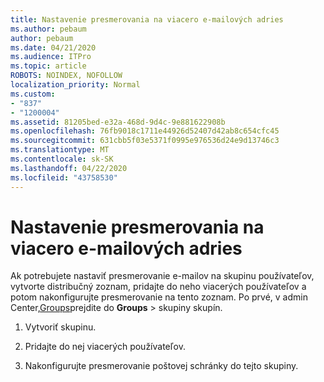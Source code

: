 ```yaml
---
title: Nastavenie presmerovania na viacero e-mailových adries
ms.author: pebaum
author: pebaum
ms.date: 04/21/2020
ms.audience: ITPro
ms.topic: article
ROBOTS: NOINDEX, NOFOLLOW
localization_priority: Normal
ms.custom:
- "837"
- "1200004"
ms.assetid: 81205bed-e32a-468d-9d4c-9e881622908b
ms.openlocfilehash: 76fb9018c1711e44926d52407d42ab8c654cfc45
ms.sourcegitcommit: 631cbb5f03e5371f0995e976536d24e9d13746c3
ms.translationtype: MT
ms.contentlocale: sk-SK
ms.lasthandoff: 04/22/2020
ms.locfileid: "43758530"
---
```

# <a name="setting-up-forwarding-to-multiple-email-addresses"></a>Nastavenie presmerovania na viacero e-mailových adries

Ak potrebujete nastaviť presmerovanie e-mailov na skupinu používateľov, vytvorte distribučný zoznam, pridajte do neho viacerých používateľov a potom nakonfigurujte presmerovanie na tento zoznam. Po prvé, v admin Center,[Groups](https://portal.office.com/adminportal/home#/groups)prejdite do **Groups** > skupiny skupín.
  
1. Vytvoriť skupinu.

2. Pridajte do nej viacerých používateľov.

3. Nakonfigurujte presmerovanie poštovej schránky do tejto skupiny.
